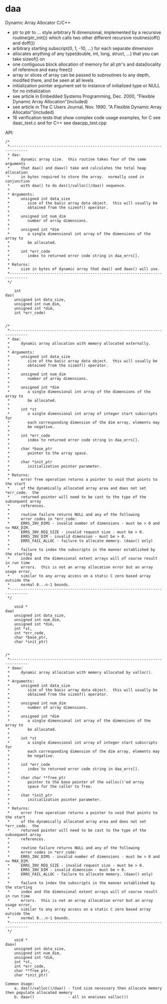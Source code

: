 daa
===

Dynamic Array Allocator C/C++
  - ptr to ptr to ... style arbitrary N dimensional, implemented by a recursive routine(ptr_init()) which calls
    two other different recursive routines(off() and doff())
  - arbitrary starting subscript(0, 1, -10, ...) for each separate dimension
  - allocates anything of any type(double, int, long, struct, ...) that you can take sizeof() on
  - one contiguous block allocation of memory for all ptr's and data(locality of reference and easy free())
  - array or slices of array can be passed to subroutines to any depth, modifed there, and be seen at all levels
  - initialization pointer argument set to instance of initialized type or NULL for no initialization
  - see article in Embedded Systems Programming, Dec. 2000, "Flexible Dynamic Array Allocation"(included)
  - see article in The C Users Journal, Nov. 1990. "A Flexible Dynamic Array Allocator"(included)
  - 16 verification tests that show complex code usage examples, for C see daac_test.c and for C++ see daacpp_test.cpp


API:


```
/*
 *------------------------------------------------------------------------------
 * das:
 *     dynamic array size.  this routine takes four of the same arguments
 *     that daa() and daav() take and calculates the total heap allocation
 *     in bytes required to store the array.  normally used in conjunction
 *     with daa() to do das()/valloc()/daa() sequence.
 *
 * Arguments:
 *     unsigned int data_size
 *        size of the basic array data object.  this will usually be
 *        obtained from the sizeof() operator.
 *
 *     unsigned int num_dim
 *        number of array dimensions.
 *
 *     unsigned int *dim
 *        a single dimensional int array of the dimensions of the array to
 *        be allocated.
 *
 *     int *err_code
 *        index to returned error code string in daa_errs[].
 *
 * Returns:
 *     size in bytes of dynamic array that daa() and daav() will use.
 *------------------------------------------------------------------------------
 */

    int
das(
    unsigned int data_size,
    unsigned int num_dim,
    unsigned int *dim,
    int *err_code)


/*
 *------------------------------------------------------------------------------
 * daa:
 *     dynamic array allocation with memory allocated externally.
 *
 * Arguments:
 *     unsigned int data_size
 *        size of the basic array data object.  this will usually be
 *        obtained from the sizeof() operator.
 *
 *     unsigned int num_dim
 *        number of array dimensions.
 *
 *     unsigned int *dim
 *        a single dimensional int array of the dimensions of the array to
 *        be allocated.
 *
 *     int *st
 *        a single dimensional int array of integer start subscripts for
 *        each corresponding dimension of the dim array, elements may
 *        be negative.
 *
 *     int *err_code
 *        index to returned error code string in daa_errs[].
 *
 *     char *base_ptr
 *        pointer to the array space.
 *
 *     char *init_ptr
 *        initialization pointer parameter.
 *
 * Returns:
 *     error free operation returns a pointer to void that points to the start
 *     of the dynamically allocated array area and does not set *err_code.  the
 *     returned pointer will need to be cast to the type of the subsequent array
 *     references.
 *
 *     routine failure returns NULL and any of the following
 *     error codes in *err_code:
 *     ERRS_INV_DIMS - invalid number of dimensions - must be > 0 and <= MAX_DIM.
 *     ERRS_INV_REQ_SIZE - invalid request size - must be > 0.
 *     ERRS_INV_DIM - invalid dimension - must be > 0.
 *     ERRS_FAIL_ALLOC - failure to allocate memory. (daav() only)
 *
 *     failure to index the subscripts in the manner established by the starting
 *     index and the dimensional extent arrays will of course result in run time
 *     errors.  this is not an array allocation error but an array usage error,
 *     similar to any array access on a static C zero based array outside the
 *     normal 0...n-1 bounds.
 *------------------------------------------------------------------------------
 */

    void *
daa(
    unsigned int data_size,
    unsigned int num_dim,
    unsigned int *dim,
    int *st,
    int *err_code,
    char *base_ptr,
    char *init_ptr)


/*
 *------------------------------------------------------------------------------
 * daav:
 *     dynamic array allocation with memory allocated by valloc().
 *
 * Arguments:
 *     unsigned int data_size
 *        size of the basic array data object.  this will usually be
 *        obtained from the sizeof() operator.
 *
 *     unsigned int num_dim
 *        number of array dimensions.
 *
 *     unsigned int *dim
 *        a single dimensional int array of the dimensions of the array to
 *        be allocated.
 *
 *     int *st
 *        a single dimensional int array of integer start subscripts for
 *        each corresponding dimension of the dim array, elements may
 *        be negative.
 *
 *     int *err_code
 *        index to returned error code string in daa_errs[].
 *
 *     char char **free_ptr
 *        pointer to the base pointer of the valloc()'ed array
 *        space for the caller to free.
 *
 *     char *init_ptr
 *        initialization pointer parameter.
 *
 * Returns:
 *     error free operation returns a pointer to void that points to the start
 *     of the dynamically allocated array area and does not set *err_code.  the
 *     returned pointer will need to be cast to the type of the subsequent array
 *     references.
 *
 *     routine failure returns NULL and any of the following
 *     error codes in *err_code:
 *     ERRS_INV_DIMS - invalid number of dimensions - must be > 0 and <= MAX_DIM.
 *     ERRS_INV_REQ_SIZE - invalid request size - must be > 0.
 *     ERRS_INV_DIM - invalid dimension - must be > 0.
 *     ERRS_FAIL_ALLOC - failure to allocate memory. (daav() only)
 *
 *     failure to index the subscripts in the manner established by the starting
 *     index and the dimensional extent arrays will of course result in run time
 *     errors.  this is not an array allocation error but an array usage error,
 *     similar to any array access on a static C zero based array outside the
 *     normal 0...n-1 bounds.
 *------------------------------------------------------------------------------
 */

    void *
daav(
    unsigned int data_size,
    unsigned int num_dim,
    unsigned int *dim,
    int *st,
    int *err_code,
    char **free_ptr,
    char *init_ptr)

Common Usage:
    a. das()/valloc()/daa() - find size necessary then allocate memory then populate allocated memory
    b. daav()               - all in one(uses valloc())

```
